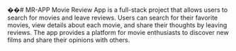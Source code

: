��#   M R - A P P 
 Movie Review App is a full-stack project that allows users to search for movies and leave reviews. Users can search for their favorite movies, view details about each movie, and share their thoughts by leaving reviews. The app provides a platform for movie enthusiasts to discover new films and share their opinions with others.
 
